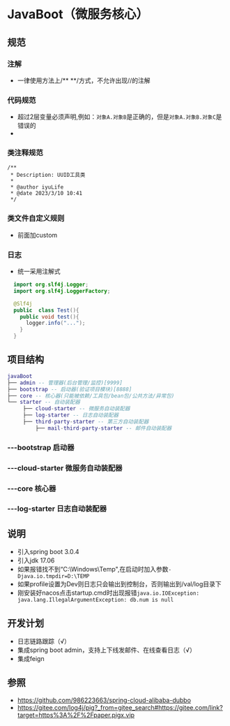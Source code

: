 # JavaBoot（微服务核心）

## 规范

### 注解

- 一律使用方法上/** **/方式，不允许出现//的注解

### 代码规范

- 超过2层变量必须声明,例如：`对象A.对象B`是正确的，但是`对象A.对象B.对象C`是错误的
-

### 类注释规范

```aidl
/**
 * Description: UUID工具类
 *
 * @author iyuLife
 * @date 2023/3/10 10:41
 */
```

### 类文件自定义规则

- 前面加custom

### 日志

- 统一采用注解式

``` java
  import org.slf4j.Logger;
  import org.slf4j.LoggerFactory;

  @Slf4j
  public  class Test(){
    public void test(){
      logger.info("...");
    }
  }
  ```

## 项目结构
```lua
javaBoot
├── admin -- 管理器(后台管理/监控)[9999]
├── bootstrap -- 启动器(验证项目模块)[8888]
├── core -- 核心器(只能被依赖/工具包/bean包/公共方法/异常包)
└── starter -- 自动装配器
     ├── cloud-starter -- 微服务自动装配器
     ├── log-starter -- 日志自动装配器
     ├── third-party-starter -- 第三方自动装配器
         ├── mail-third-party-starter -- 邮件自动装配器
```
### ---bootstrap 启动器

### ---cloud-starter 微服务自动装配器

### ---core 核心器

### ---log-starter 日志自动装配器

## 说明

- 引入spring boot 3.0.4
- 引入jdk 17.06
- 如果报错找不到“C:\Windows\Temp",在启动时加入参数`-Djava.io.tmpdir=D:\TEMP`
- 如果profile设置为Dev则日志只会输出到控制台，否则输出到/val/log目录下
- 刚安装好nacos点击startup.cmd时出现报错`java.io.IOException: java.lang.IllegalArgumentException: db.num is null`
## 开发计划

- 日志链路跟踪（√）
- 集成spring boot admin，支持上下线发邮件、在线查看日志（√）
- 集成feign

## 参照

- https://github.com/986223663/spring-cloud-alibaba-dubbo
- https://gitee.com/log4j/pig?_from=gitee_search#https://gitee.com/link?target=https%3A%2F%2Fpaper.pigx.vip
